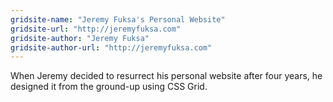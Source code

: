 ```yaml
---
gridsite-name: "Jeremy Fuksa's Personal Website"
gridsite-url: "http://jeremyfuksa.com"
gridsite-author: "Jeremy Fuksa"
gridsite-author-url: "http://jeremyfuksa.com"
---
```


When Jeremy decided to resurrect his personal website after four years, he designed it from the ground-up using CSS Grid.

